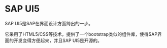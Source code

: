 # SAP UI5

SAP UI5是SAP在界面设计方面跨出的一步。

它采用了HTML5/CSS等技术，提供了一个bootstrap类似的组件库，使得SAP界面的开发变得方便起来，并且SAP UI5是开源的。
